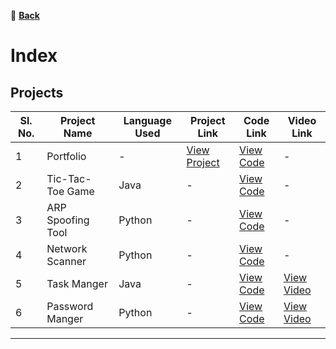 🔗 **[Back](index.md)**

# Index

## Projects

| Sl. No. | Project Name       | Language Used | Project Link                                           | Code Link                                             | Video Link                                      |
|---------|--------------------|---------------|--------------------------------------------------------|------------------------------------------------------|------------------------------------------------|
| 1       | Portfolio    |       -   | [View Project](https://tarunkumar910.github.io/) | [View Code](https://github.com/tarunkumar910/tarunkumar910.github.io) | - |
| 2       | Tic-Tac-Toe Game    | Java          | - | [View Code](https://github.com/tarunkumar910/tic_tac_to_game) | - |
| 3       | ARP Spoofing Tool   | Python        | - | [View Code](https://github.com/tarunkumar910/ARP_SPOOFING) | - |
| 4       | Network Scanner     | Python        | - | [View Code](https://github.com/tarunkumar910/network_scanner) | - |
| 5       | Task Manger   | Java         | - | [View Code](https://github.com/tarunkumar910/Task_manger) | [View Video](https://youtube.com/shorts/v40m01kb5qo?si=MbMDlcveCzLe6K1C)  |
| 6       |Password Manger    | Python        | - | [View Code](https://github.com/tarunkumar910/RD_INFRO_TECHNOLOGY/tree/main/Password%20manager%20Guide) | [View Video](https://github.com/tarunkumar910/RD_INFRO_TECHNOLOGY/blob/main/Password%20manager%20Guide/password%20manger.mp4)  |


---
